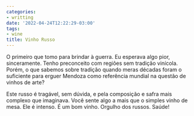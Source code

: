 ```yaml
---
categories:
- writting
date: '2022-04-24T12:22:29-03:00'
tags:
- wine
title: Vinho Russo
---
```


O primeiro que tomo para brindar à guerra. Eu esperava algo pior, sinceramente. Tenho preconceito com regiões sem tradição vinícola. Porém, o que sabemos sobre tradição quando meras décadas foram o suficiente para erguer Mendoza como referência mundial na questão de vinhos de arte?

Este russo é tragável, sem dúvida, e pela composição e safra mais complexo que imaginava. Você sente algo a mais que o simples vinho de mesa. Ele é intenso. É um bom vinho. Orgulho dos russos. Saúde!